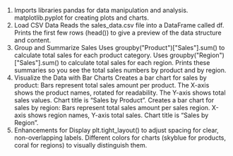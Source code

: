 1) Imports libraries
   pandas for data manipulation and analysis.
   matplotlib.pyplot for creating plots and charts.
2) Load CSV Data
   Reads the sales_data.csv file into a DataFrame called df.
   Prints the first few rows (head()) to give a preview of the data structure and content.
3) Group and Summarize Sales
   Uses groupby("Product")["Sales"].sum() to calculate total sales for each product category.
   Uses groupby("Region")["Sales"].sum() to calculate total sales for each region.
   Prints these summaries so you see the total sales numbers by product and by region.
4) Visualize the Data with Bar Charts
   Creates a bar chart for sales by product:
   Bars represent total sales amount per product.
   The X-axis shows the product names, rotated for readability.
   The Y-axis shows total sales values.
   Chart title is “Sales by Product”.
   Creates a bar chart for sales by region:
   Bars represent total sales amount per sales region.
   X-axis shows region names, Y-axis total sales.
   Chart title is “Sales by Region”.
5) Enhancements for Display
   plt.tight_layout() to adjust spacing for clear, non-overlapping labels.
   Different colors for charts (skyblue for products, coral for regions) to visually distinguish them.
